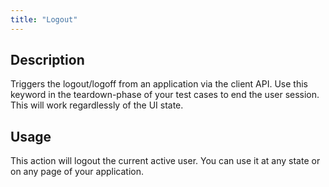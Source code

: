 ```yaml
---
title: "Logout"
---
```

## Description
Triggers the logout/logoff from an application via the client API.
Use this keyword in the teardown-phase of your test cases to end the user session.
This will work regardlessly of the UI state.

## Usage
This action will logout the current active user. You can use it at any state or on any page of your application.
